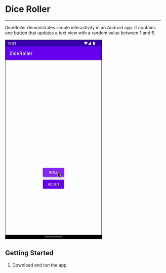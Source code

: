 Dice Roller 
===========================
------------

DiceRoller demonstrates simple interactivity in an Android app.
It contains one button that updates a text view with a random
value between 1 and 6.
  
![](https://github.com/gabeps2/DiceRollerApp/blob/master/readme/DiceRollerGif.gif?raw=true)

Getting Started
---------------

1. Download and run the app.
